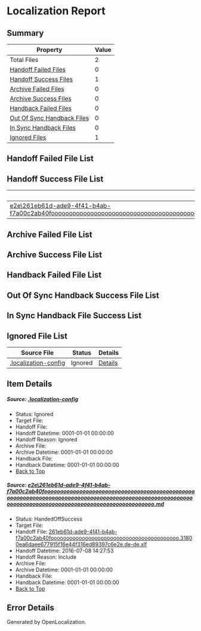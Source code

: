 # <a name='report-top'></a> Localization Report

## Summary
 Property | Value 
 -------- | ----- 
 Total Files | 2
[ Handoff Failed Files ](#handoff-failed-list)| 0
[ Handoff Success Files ](#handoff-success-list)| 1
[ Archive Failed Files ](#archive-failed-list)| 0
[ Archive Success Files ](#archive-success-list)| 0
[ Handback Failed Files ](#handback-failed-list)| 0
[ Out Of Sync Handback Files ](#outofsync-handback-success-list)| 0
[ In Sync Handback Files ](#insync-handback-success-list)| 0
[ Ignored Files ](#ignored-list)| 1

## <a name='handoff-failed-list'></a> Handoff Failed File List

## <a name='handoff-success-list'></a> Handoff Success File List
 Source File | Status | Details 
 ----------- | ------ | ------- 
 [e2e\261eb61d-ade9-4f41-b4ab-f7a00c2ab40fooooooooooooooooooooooooooooooooooooooooooooooooooooooooooooooooooooooooooooooooooooooooooooooooooooooooooooooooooooooooooooooooooooooooooooooooooooooo.md](https://github.com/OpenLocalizationTestOrg/oltest/blob/bc6a107f58528ffeefd5a437c9f8d8b8023d8529/e2e/261eb61d-ade9-4f41-b4ab-f7a00c2ab40fooooooooooooooooooooooooooooooooooooooooooooooooooooooooooooooooooooooooooooooooooooooooooooooooooooooooooooooooooooooooooooooooooooooooooooooooooooooo.md) | HandedOffSuccess | [Details](#a6f4082cfe906221189f9870d1dc84a5cd4732221)

## <a name='archive-failed-list'></a> Archive Failed File List

## <a name='archive-success-list'></a> Archive Success File List

## <a name='handback-failed-list'></a> Handback Failed File List

## <a name='outofsync-handback-success-list'></a> Out Of Sync Handback Success File List

## <a name='insync-handback-success-list'></a> In Sync Handback File Success List

## <a name='ignored-list'></a> Ignored File List
 Source File | Status | Details 
 ----------- | ------ | ------- 
 [.localization-config](https://github.com/OpenLocalizationTestOrg/oltest/blob/bc6a107f58528ffeefd5a437c9f8d8b8023d8529/.localization-config) | Ignored | [Details](#3d4f252ac210baf56311d7e97dcc2db10974dbd20)

## Item Details
##### <a name='3d4f252ac210baf56311d7e97dcc2db10974dbd20'></a> Source: [.localization-config](https://github.com/OpenLocalizationTestOrg/oltest/blob/bc6a107f58528ffeefd5a437c9f8d8b8023d8529/.localization-config)
* Status: Ignored
* Target File: 
* Handoff File: 
* Handoff Datetime: 0001-01-01 00:00:00
* Handoff Reason: Ignored
* Archive File: 
* Archive Datetime: 0001-01-01 00:00:00
* Handback File: 
* Handback Datetime: 0001-01-01 00:00:00
* [Back to Top](#report-top)

##### <a name='a6f4082cfe906221189f9870d1dc84a5cd4732221'></a> Source: [e2e\261eb61d-ade9-4f41-b4ab-f7a00c2ab40fooooooooooooooooooooooooooooooooooooooooooooooooooooooooooooooooooooooooooooooooooooooooooooooooooooooooooooooooooooooooooooooooooooooooooooooooooooooo.md](https://github.com/OpenLocalizationTestOrg/oltest/blob/bc6a107f58528ffeefd5a437c9f8d8b8023d8529/e2e/261eb61d-ade9-4f41-b4ab-f7a00c2ab40fooooooooooooooooooooooooooooooooooooooooooooooooooooooooooooooooooooooooooooooooooooooooooooooooooooooooooooooooooooooooooooooooooooooooooooooooooooooo.md)
* Status: HandedOffSuccess
* Target File: 
* Handoff File: [261eb61d-ade9-4f41-b4ab-f7a00c2ab40fooooooooooooooooooooooooooooooooooooooooo.31800ea6daee677915f16e44f316ed89397c6e2e.de-de.xlf](https://github.com/OpenLocalizationTestOrg/olhandoff-e2e/blob/402687c0da43a29de74630dab8371f623737b526/ol-handoff/OpenLocalizationTestOrg/oltest-dede-fly/ci/ht/261eb61d-ade9-4f41-b4ab-f7a00c2ab40fooooooooooooooooooooooooooooooooooooooooo.31800ea6daee677915f16e44f316ed89397c6e2e.de-de.xlf)
* Handoff Datetime: 2016-07-08 14:27:53
* Handoff Reason: Include
* Archive File: 
* Archive Datetime: 0001-01-01 00:00:00
* Handback File: 
* Handback Datetime: 0001-01-01 00:00:00
* [Back to Top](#report-top)


## Error Details

Generated by OpenLocalization.
